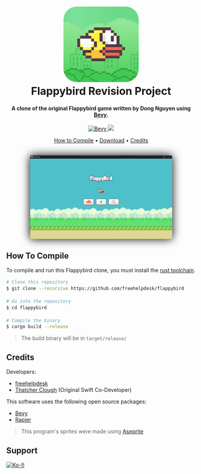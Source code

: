 
<h1 align="center">
  <br>
  <a href="https://github.com/freehelpdesk/flappybird"><img src="github/icon-rounded.png" alt="Flappybird" width="200"></a>
  <br>
  Flappybird Revision Project
  <br>
</h1>

<h4 align="center">A clone of the original Flappybird game written by Dong Nguyen using <a href="https://bevyengine.org/" target="_blank">Bevy</a>.</h4>

<p align="center">
  <a href="https://img.shields.io/crates/v/bevy?style=flat&label=Bevy&color=232326">
    <img src="https://img.shields.io/crates/v/bevy?style=flat&label=Bevy&color=232326"
         alt="Bevy">
  </a>
  <a href="https://img.shields.io/crates/v/bevy_rapier2d?label=Rapier&color=657884
  "><img src="https://img.shields.io/crates/v/bevy_rapier2d?label=Rapier&color=657884
  "></a>
</p>

<p align="center">
  <a href="#how-to-compile">How to Compile</a> •
  <a href="#download">Download</a> •
  <a href="#credits">Credits</a>
</p>

<p align="center">
    <br>
    <img style="filter: drop-shadow(0 0 0.75rem black);border-radius:5px;max-width: 75%;" src="github/windows-screenshot.png" alt="Screenshot">
</p>

## How To Compile

To compile and run this Flappybird clone, you must install the [rust toolchain](https://www.rust-lang.org/learn/get-started).

```bash
# Clone this repository
$ git clone --recursive https://github.com/freehelpdesk/flappybird

# Go into the repository
$ cd flappybird

# Compile the binary
$ cargo build --release
```
> The build binary will be in `target/release/`

## Credits

Developers:

- [freehelpdesk](https://github.com/freehelpdesk)
- [Thatcher Clough](https://github.com/thatcherclough) (Original Swift Co-Developer)

This software uses the following open source packages:

- [Bevy](https://bevyengine.org/)
- [Rapier](https://rapier.rs)

> This program's sprites were made using [Aseprite](https://www.aseprite.org/)

## Support

[![Ko-fi](https://img.shields.io/badge/support_me_on_ko--fi-F16061?style=for-the-badge&logo=kofi&logoColor=f5f5f5)](https://ko-fi.com/freehelpdesk)